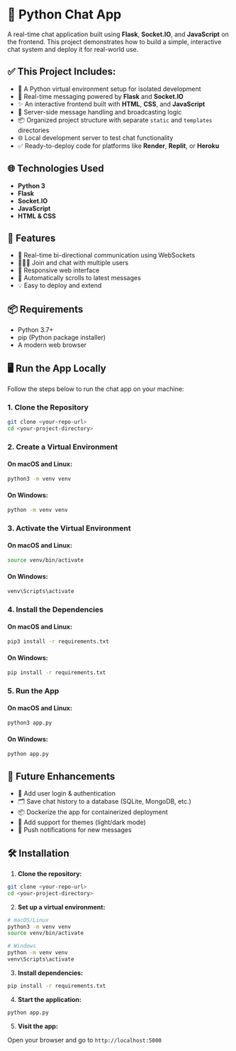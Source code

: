 # 💬 Python Chat App

A real-time chat application built using **Flask**, **Socket.IO**, and **JavaScript** on the frontend. This project demonstrates how to build a simple, interactive chat system and deploy it for real-world use.


## ✅ This Project Includes:

- 🚀 A Python virtual environment setup for isolated development  
- 💬 Real-time messaging powered by **Flask** and **Socket.IO**  
- ✨ An interactive frontend built with **HTML**, **CSS**, and **JavaScript**  
- 🧠 Server-side message handling and broadcasting logic  
- 📦 Organized project structure with separate `static` and `templates` directories  
- 🌐 Local development server to test chat functionality  
- ✅ Ready-to-deploy code for platforms like **Render**, **Replit**, or **Heroku**


## 🌐 Technologies Used

- **Python 3**
- **Flask**
- **Socket.IO**
- **JavaScript**
- **HTML & CSS**

## 🔧 Features

- 🔌 Real-time bi-directional communication using WebSockets
- 🧑‍🤝‍🧑 Join and chat with multiple users
- 📲 Responsive web interface
- 🔄 Automatically scrolls to latest messages
- 💡 Easy to deploy and extend

## 📦 Requirements

- Python 3.7+
- pip (Python package installer)
- A modern web browser



## 🖥️ Run the App Locally

Follow the steps below to run the chat app on your machine:

### 1. Clone the Repository

```bash
git clone <your-repo-url>
cd <your-project-directory>
```

### 2. Create a Virtual Environment

#### On macOS and Linux:

```bash
python3 -m venv venv
```

#### On Windows:

```bash
python -m venv venv
```

### 3. Activate the Virtual Environment

#### On macOS and Linux:

```bash
source venv/bin/activate
```

#### On Windows:

```bash
venv\Scripts\activate
```

### 4. Install the Dependencies

#### On macOS and Linux:

```bash
pip3 install -r requirements.txt
```

#### On Windows:

```bash
pip install -r requirements.txt
```

### 5. Run the App

#### On macOS and Linux:

```bash
python3 app.py
```

#### On Windows:

```bash
python app.py
```


## 🧱 Future Enhancements

- 🔐 Add user login & authentication
- 🗂 Save chat history to a database (SQLite, MongoDB, etc.)
- 📦 Dockerize the app for containerized deployment
- 🌈 Add support for themes (light/dark mode)
- 🔔 Push notifications for new messages

  
## 🛠 Installation

1. **Clone the repository:**

```bash
git clone <your-repo-url>
cd <your-project-directory>
```

2. **Set up a virtual environment:**

```bash
# macOS/Linux
python3 -m venv venv
source venv/bin/activate

# Windows
python -m venv venv
venv\Scripts\activate
```

3. **Install dependencies:**

```bash
pip install -r requirements.txt
```

4. **Start the application:**

```bash
python app.py
```

5. **Visit the app:**

Open your browser and go to `http://localhost:5000`

